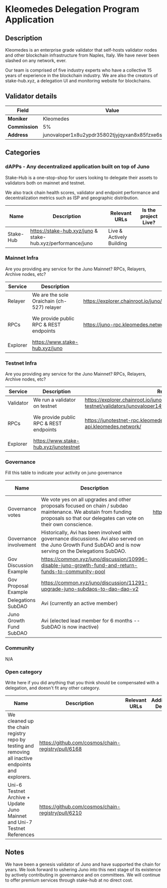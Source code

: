# Kleomedes Delegation Program Application

## Description

Kleomedes is an enterprise grade validator that self-hosts validator nodes and other blockchain infrastructure from Naples, Italy. We have never been slashed on any network, ever.

Our team is comprised of five industry experts who have a collective 15 years of experience in the blockchain industry. We are also the creators of stake-hub.xyz, a delegation UI and monitoring website for blockchains.

## Validator details

| Field          | Value                   |
| -------------- | ----------------------- |
| **Moniker**    | Kleomedes               |
| **Commission** | 5%                      |
| **Address**    | junovaloper1x8u2ypdr35802tjyjqyxan8x85fzxe6sk0qmh8 |

## Categories

### dAPPs - Any decentralized application built on top of Juno

Stake-Hub is a one-stop-shop for users looking to delegate their assets to validators both on mainnet and testnet. 

We also track chain health scores, validator and endpoint performance and decentralization metrics such as ISP and geographic distribution.

| Name         | Description         | Relevant URLs | Is the project Live?   |
| ------------ | ------------------- | ------------- | ---------------------- |
| Stake-Hub | https://stake-hub.xyz/juno & stake-hub.xyz/performance/juno | Live & Actively Building |

### Mainnet Infra

Are you providing any service for the Juno Mainnet? RPCs, Relayers, Archive nodes, etc?

| Service       | Description                                      | Relevant URLs                  | Additional Details            |
| ------------- | ------------------------------------------------ | ------------------------------ | ----------------------------- |
| Relayer       | We are the sole Oraichain (ch-527) relayer | https://explorer.chainroot.io/juno/accounts/juno13sz87ha597nnseexmfwe3eq47ck3d02trfyjnd
| RPCs          | We provide public RPC & REST endpoints | https://juno-rpc.kleomedes.network & https://juno-api.kleomedes.network | Success rate of 100%, no errors or timeouts; verify at: https://www.stake-hub.xyz/performance/juno
| Explorer      | https://www.stake-hub.xyz/juno

### Testnet Infra

Are you providing any service for the Juno Mainnet? RPCs, Relayers, Archive nodes, etc?

| Service           | Description                                                         | Relevant URLs            | Additional Details                                                              |
| ----------------- | ------------------------------------------------------------------- | ------------------------ | ------------------------------------------------------------------------------- |
| Validator         | We run a validator on testnet                                       | https://explorer.chainroot.io/juno-testnet/validators/junovaloper14fykmqpqzv2schuljaucqdmzvadytkg0t0u2pr
| RPCs              | We provide public RPC & REST endpoints                              | https://junotestnet-rpc.kleomedes.network/ & https://junotestnet-api.kleomedes.network/ | Success rate of 100%, no errors or timeouts; verify at: https://www.stake-hub.xyz/performance/junotestnet
| Explorer          | https://www.stake-hub.xyz/junotestnet

### Governance

Fill this table to indicate your activity on juno governance

| Name                   | Description                                                                             | Relevant URLs | Additional Details |
| ---------------------- | --------------------------------------------------------------------------------------- | ------------- | ------------------ |
| Governance votes       | We vote yes on all upgrades and other proposals focused on chain / subdao maintenance. We abstain from funding proposals so that our delegates can vote on their own conscience. | https://explorer.chainroot.io/juno/validators/junovaloper1x8u2ypdr35802tjyjqyxan8x85fzxe6sk0qmh8 |
| Governance involvement | Historically, Avi has been involved with governance discussions. Avi also served on the Juno Growth Fund SubDAO and is now serving on the Delegations SubDAO.
| Gov Discussion Example | https://common.xyz/juno/discussion/10996-disable-juno-growth-fund-and-return-funds-to-community-pool 
| Gov Proposal Example   | https://common.xyz/juno/discussion/11291-upgrade-juno-subdaos-to-dao-dao-v2
| Delegations SubDAO     | Avi (currently an active member)
| Juno Growth Fund SubDAO| Avi (elected lead member for 6 months -- SubDAO is now inactive)

### Community

N/A

### Open category

Write here if you did anything that you think should be compensated with a delegation, and doesn't fit any other category.

| Name | Description | Relevant URLs | Additional Details |
| ---- | ----------- | ------------- | ------------------ |
| We cleaned up the chain registry repo by testing and removing all inactive endpoints and explorers. | https://github.com/cosmos/chain-registry/pull/6168
| Uni-6 Testnet Archive + Update Juno Mainnet and Uni-7 Testnet References | https://github.com/cosmos/chain-registry/pull/6210

## Notes

We have been a genesis validator of Juno and have supported the chain for years. We look forward to ushering Juno into this next stage of its existence by actively contributing in governance and on committees. We will continue to offer premium services through stake-hub at no direct cost.
